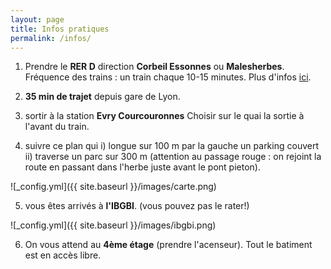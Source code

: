 ```yaml
---
layout: page
title: Infos pratiques
permalink: /infos/
---
```


1) Prendre le **RER D** direction **Corbeil Essonnes** ou **Malesherbes**. Fréquence des trains : un train chaque 10-15 minutes.
Plus d'infos [ici](https://www.transilien.com/lignes/rer-trains/rer-D).

2) **35 min de trajet** depuis gare de Lyon.

3) sortir à la station **Evry Courcouronnes** Choisir sur le quai la sortie à l'avant du train. 

4) suivre ce plan qui i) longue sur 100 m par la gauche un parking couvert ii) traverse un parc sur 300 m (attention au passage rouge : on rejoint la route en passant dans l'herbe juste avant le pont pieton).

![_config.yml]({{ site.baseurl }}/images/carte.png)

5) vous êtes arrivés à **l'IBGBI**. (vous pouvez pas le rater!)

![_config.yml]({{ site.baseurl }}/images/ibgbi.png)

6) On vous attend au **4ème étage** (prendre l'acenseur). Tout le batiment est en accès libre. 


